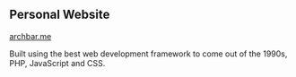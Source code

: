 ## Personal Website

[archbar.me](https://archbar.me)

Built using the best web development framework to come out of the 1990s, PHP, JavaScript and CSS.



